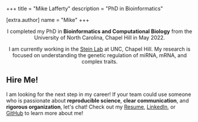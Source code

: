 +++
title = "Mike Lafferty"
description = "PhD in Bioinformatics"

[extra.author]
name = "Mike"
+++

<center>

I completed my PhD in <b>Bioinformatics and Computational Biology</b> from the University of North Carolina, Chapel Hill in May 2022.  

I am currently working in the <a href="https://www.steinlab.org" target="_blank">Stein Lab</a> at UNC, Chapel Hill. My research is focused on understanding the genetic regulation of miRNA, mRNA, and complex traits.  

</center>

## Hire Me!
I am looking for the next step in my career! If your team could use someone who is passionate about <b>reproducible science</b>, <b>clear communication</b>, and <b>rigorous organization</b>, let's chat! Check out my <a href="/resume/Lafferty_Michael_CV_Oct2022_web.pdf" target="_blank">Resume</a>, <a href="https://www.linkedin.com/in/mikelaff/" target="_blank">LinkedIn</a>, or <a href="https://github.com/mikelaff" target="_blank">GitHub</a> to learn more about me!  
